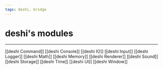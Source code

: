 ```yaml
---
tags: deshi, bridge
---
```

# deshi's modules
---
[[deshi Command]]
[[deshi Console]]
[[deshi IO]]
[[deshi Input]]
[[deshi Logger]]
[[deshi Math]]
[[deshi Memory]]
[[deshi Renderer]]
[[deshi Sound]]
[[deshi Storage]]
[[deshi Time]]
[[deshi UI]]
[[deshi Window]]